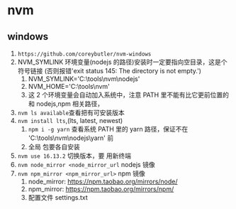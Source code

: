 # nvm

## windows

1. `https://github.com/coreybutler/nvm-windows`
2. NVM_SYMLINK 环境变量(nodejs 的路径)安装时一定要指向空目录，这是个 符号链接 (否则报错'exit status 145: The directory is not empty.')
   1. NVM_SYMLINK='C:\tools\nvm\nodejs'
   2. NVM_HOME='C:\tools\nvm'
   3. 这 2 个环境变量会自动加入系统中，注意 PATH 里不能有比它更前位置的和 nodejs,npm 相关路径，
3. `nvm ls available`查看把有可安装版本
4. `nvm install lts`,(lts, latest, newest)
   1. `npm i -g yarn` 查看系统 PATH 里的 yarn 路径，保证不在 'C:\tools\nvm\nodejs\yarn' 前
   2. 全局 包要各自安装
5. `nvm use 16.13.2` 切换版本，要 用新终端
6. `nvm node_mirror <node_mirror_url` nodejs 镜像
7. `nvm npm_mirror <npm_mirror_url>` npm 镜像
   1. node_mirror: https://npm.taobao.org/mirrors/node/
   2. npm_mirror: https://npm.taobao.org/mirrors/npm/
   3. 配置文件 settings.txt
